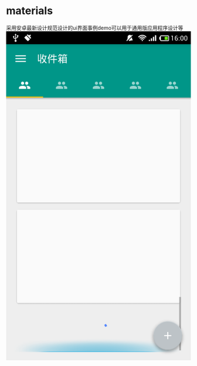 # materials
采用安卓最新设计规范设计的ui界面事例demo可以用于通用版应用程序设计等
![image](https://github.com/heaofei/materials/raw/master/capter/Screenshot_2015-03-02-16-00-04.png)
